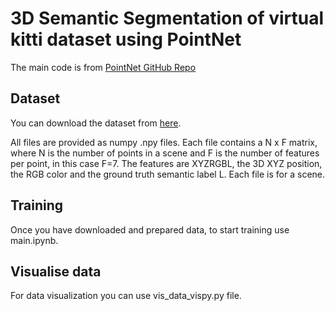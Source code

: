 # 3D Semantic Segmentation of virtual kitti dataset using PointNet

The main code is from <a href="https://github.com/charlesq34/pointnet" target="_blank">PointNet GitHub Repo<a>

## Dataset
You can download the dataset from <a href="https://github.com/VisualComputingInstitute/vkitti3D-dataset" target="_blank">here</a>. 

All files are provided as numpy .npy files. Each file contains a N x F matrix, where N is the number of points in a scene and F is the number of features per point, in this case F=7. The features are XYZRGBL, the 3D XYZ position, the RGB color and the ground truth semantic label L. Each file is for a scene. 

## Training

Once you have downloaded and prepared data, to start training use main.ipynb. 

## Visualise data

For data visualization you can use vis_data_vispy.py file.

